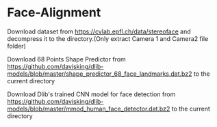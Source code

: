 # Face-Alignment

Download dataset from https://cvlab.epfl.ch/data/stereoface and decompress it to the directory.(Only extract Camera 1 and Camera2 file folder)

Download 68 Points Shape Predictor from https://github.com/davisking/dlib-models/blob/master/shape_predictor_68_face_landmarks.dat.bz2 to the current directory

Download Dlib's trained CNN model for face detection from https://github.com/davisking/dlib-models/blob/master/mmod_human_face_detector.dat.bz2 to the current directory
